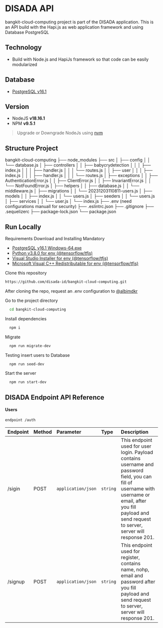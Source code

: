# DISADA API
bangkit-cloud-computing project is part of the DISADA application. This is an API build with the Hapi.js as web application framework and using Database PostgreSQL

## Technology
* Build with Node.js and HapiJs framework so that code can be easily modularized

## Database
* [PostgreSQL v16.1](https://get.enterprisedb.com/postgresql/postgresql-16.1-1-windows-x64.exe)

## Version
- NodeJS  **v18.16.1**
- NPM **v9.5.1**
> Upgrade or Downgrade NodeJs using [nvm](https://www.freecodecamp.org/news/node-version-manager-nvm-install-guide/)


## Structure Project
bangkit-cloud-computing
├── node_modules
├── src
│   ├── config
│   │   └── database.js
│   ├── controllers
│   │   ├── babycrydetection
│   │   │   ├── index.js
│   │   │   ├── handler.js
│   │   │   └── routes.js
│   │   ├── user
│   │   │   ├── index.js
│   │   │   ├── handler.js
│   │   │   └── routes.js
│   ├── exceptions
│   │   ├── AuthenticationError.js
│   │   ├── ClientError.js
│   │   ├── InvariantError.js
│   │   └── NotFoundError.js
│   ├── helpers
│   │   ├── database.js
│   │   └── middleware.js
│   ├── migrations
│   │   └── 20231203110811-users.js
│   ├── models
│   │   ├── index.js
│   │   └── users.js
│   ├── seeders
│   │   └── users.js
│   ├── services
│   │   └── user.js
│   └── index.js
├── .env (need configurations manuall for security)
├── .eslintrc.json
├── .gitignore
├── .sequelizerc
├── package-lock.json
└── package.json

## Run Locally
Requirements Download and Installing Mandatory
* [PostgreSQL v16.1 Windows-64.exe](https://get.enterprisedb.com/postgresql/postgresql-16.1-1-windows-x64.exe)
* [Python v3.8.0 for env (@tensorflow/tfjs)](https://www.python.org/ftp/python/3.8.0/python-3.8.0-amd64.exe)
* [Visual Studio Installer for env (@tensorflow/tfjs)](https://download.visualstudio.microsoft.com/download/pr/63b5064f-af60-4cbe-96cd-a9dd9d41ee3d/92559de62c05423d5cafd06fd34c35e51199b1a90f34284abbe5b1d6fb75342d/vs_BuildTools.exe)
* [Microsoft Visual C++ Redistributable for env (@tensorflow/tfjs)](https://download.visualstudio.microsoft.com/download/pr/a061be25-c14a-489a-8c7c-bb72adfb3cab/4DFE83C91124CD542F4222FE2C396CABEAC617BB6F59BDCBDF89FD6F0DF0A32F/VC_redist.x64.exe)

Clone this repository
```bash
https://github.com/disada-id/bangkit-cloud-computing.git
```

After cloning the repo, request an .env configuration to [@albimdkr](https://github.com/albimdkr)

Go to the project directory
```bash
  cd bangkit-cloud-computing
```

Install dependencies

```bash
  npm i
```

Migrate

```bash
  npm run migrate-dev
```

Testing insert users to Database

```bash
  npm run seed-dev
```

Start the server

```bash
  npm run start-dev
```

## DISADA Endpoint API Reference
#### Users

```bash
endpoint /auth
```
|Endpoint              |Method               | Parameter          | Type     | Description                                   |
|:---------------------|:--------------------| :------------------| :------- | :---------------------------------------------|
| /sigin                |POST                 | `application/json` | `string` | This endpoint used for user login. Payload contains username and password field, you can fill of username with username or email, after you fill payload and send request to server, server will response 201. |
| /signup                |POST                  | `application/json` | `string` | This endpoint used for register, contains name, nohp, email and password after you fill payload and send request to server, server will response 201.  |